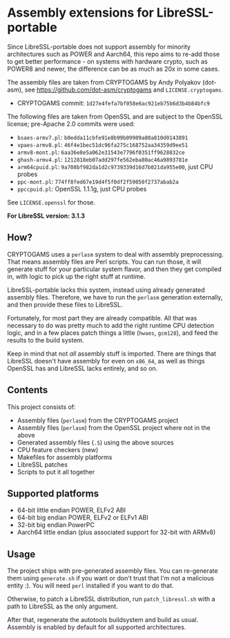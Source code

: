 # Assembly extensions for LibreSSL-portable

Since LibreSSL-portable does not support assembly for minority architectures
such as POWER and Aarch64, this repo aims to re-add those to get better
performance - on systems with hardware crypto, such as POWER8 and newer,
the difference can be as much as 20x in some cases.

The assembly files are taken from CRYPTOGAMS by Andy Polyakov (dot-asm),
see https://github.com/dot-asm/cryptogams and `LICENSE.cryptogams`.

- CRYPTOGAMS commit: `1d27e4fefa7bf058e6ac921eb75b6d3b4b84bfc9`

The following files are taken from OpenSSL and are subject to the OpenSSL
license; pre-Apache 2.0 commits were used:

- `bsaes-armv7.pl`: `b0edda11cbfe91e8b99b09909a80a810d0143891`
- `vpaes-armv8.pl`: `46f4e1bec51dc96fa275c168752aa34359d9ee51`
- `armv8-mont.pl`: `6aa36e8e5a062e31543e7796f0351ff9628832ce`
- `ghash-armv4.pl`: `1212818eb07add297fe562eba80ac46a9893781e`
- `arm64cpuid.pl`: `9a708bf982da1d2c9739339d16d7b021da955e00`, just CPU probes
- `ppc-mont.pl`: `774ff8fed67e19d4f5f0df2f59050f2737abab2a`
- `ppccpuid.pl`: OpenSSL 1.1.1g, just CPU probes

See `LICENSE.openssl` for those.

**For LibreSSL version: 3.1.3**

## How?

CRYPTOGAMS uses a `perlasm` system to deal with assembly preprocessing. That
means assembly files are Perl scripts. You can run those, it will generate
stuff for your particular system flavor, and then they get compiled in, with
logic to pick up the right stuff at runtime.

LibreSSL-portable lacks this system, instead using already generated assembly
files. Therefore, we have to run the `perlasm` generation externally, and then
provide these files to LibreSSL.

Fortunately, for most part they are already compatible. All that was necessary
to do was pretty much to add the right runtime CPU detection logic, and in a
few places patch things a little (`hwaes`, `gcm128`), and feed the results
to the build system.

Keep in mind that not *all* assembly stuff is imported. There are things that
LibreSSL doesn't have assembly for even on `x86_64`, as well as things OpenSSL
has and LibreSSL lacks entirely, and so on.

## Contents

This project consists of:

- Assembly files (`perlasm`) from the CRYPTOGAMS project
- Assembly files (`perlasm`) from the OpenSSL project where not in the above
- Generated assembly files (`.S`) using the above sources
- CPU feature checkers (new)
- Makefiles for assembly platforms
- LibreSSL patches
- Scripts to put it all together

## Supported platforms

 - 64-bit little endian POWER, ELFv2 ABI
 - 64-bit big endian POWER, ELFv2 or ELFv1 ABI
 - 32-bit big endian PowerPC
 - Aarch64 little endian (plus associated support for 32-bit with ARMv8)

## Usage

The project ships with pre-generated assembly files. You can re-generate
them using `generate.sh` if you want or don't trust that I'm not a malicious
entity :). You will need `perl` installed if you want to do that.

Otherwise, to patch a LibreSSL distribution, run `patch_libressl.sh` with
a path to LibreSSL as the only argument.

After that, regenerate the autotools buildsystem and build as usual. Assembly
is enabled by default for all supported architectures.
